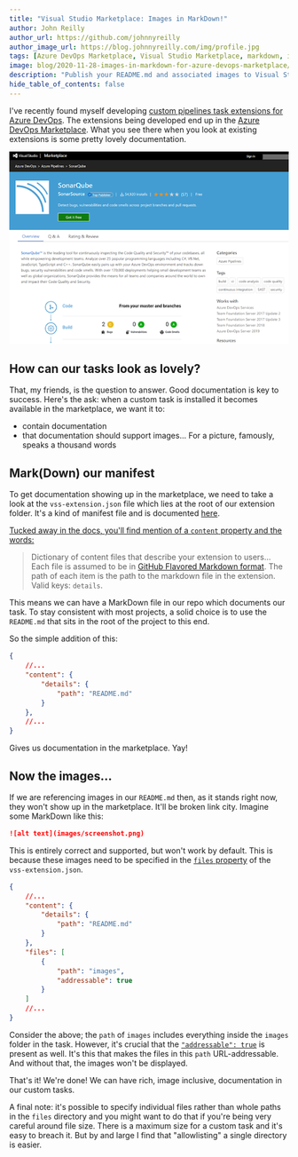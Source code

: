 ```yaml
---
title: "Visual Studio Marketplace: Images in MarkDown!"
author: John Reilly
author_url: https://github.com/johnnyreilly
author_image_url: https://blog.johnnyreilly.com/img/profile.jpg
tags: [Azure DevOps Marketplace, Visual Studio Marketplace, markdown, images]
image: blog/2020-11-28-images-in-markdown-for-azure-devops-marketplace/azure-devops-marketplace.png
description: "Publish your README.md and associated images to Visual Studio Marketplace."
hide_table_of_contents: false
---
```

I've recently found myself developing [custom pipelines task extensions for Azure DevOps](https://docs.microsoft.com/en-us/azure/devops/extend/develop/add-build-task?view=azure-devops). The extensions being developed end up in the [Azure DevOps Marketplace](https://marketplace.visualstudio.com/azuredevops). What you see there when you look at existing extensions is some pretty lovely documentation.

![](../static/blog/2020-11-28-images-in-markdown-for-azure-devops-marketplace/azure-devops-marketplace.png)

## How can our tasks look as lovely?

That, my friends, is the question to answer. Good documentation is key to success. Here's the ask: when a custom task is installed it becomes available in the marketplace, we want it to:

- contain documentation
- that documentation should support images... For a picture, famously, speaks a thousand words



## Mark(Down) our manifest

To get documentation showing up in the marketplace, we need to take a look at the `vss-extension.json` file which lies at the root of our extension folder. It's a kind of manifest file and is documented [here](https://docs.microsoft.com/en-us/azure/devops/extend/develop/manifest?view=azure-devops).

[Tucked away in the docs, you'll find mention of a `content` property and the words:](https://docs.microsoft.com/en-us/azure/devops/extend/develop/manifest?view=azure-devops#discovery-attributes)

> Dictionary of content files that describe your extension to users... Each file is assumed to be in [GitHub Flavored Markdown format](https://help.github.com/articles/github-flavored-markdown/). The path of each item is the path to the markdown file in the extension. Valid keys: `details`.

This means we can have a MarkDown file in our repo which documents our task. To stay consistent with most projects, a solid choice is to use the `README.md` that sits in the root of the project to this end.

So the simple addition of this:

```json
{
    //...
    "content": {
        "details": {
            "path": "README.md"
        }
    },
    //...
}
```

Gives us documentation in the marketplace. Yay!

## Now the images...

If we are referencing images in our `README.md` then, as it stands right now, they won't show up in the marketplace. It'll be broken link city. Imagine some MarkDown like this:

```md
![alt text](images/screenshot.png)
```

This is entirely correct and supported, but won't work by default. This is because these images need to be specified in the [`files` property](https://docs.microsoft.com/en-us/azure/devops/extend/develop/manifest?view=azure-devops#files) of the `vss-extension.json`.

```json
{
    //...
    "content": {
        "details": {
            "path": "README.md"
        }
    },
    "files": [
        {
            "path": "images",
            "addressable": true
        }
    ]
    //...
}
```

Consider the above; the `path` of `images` includes everything inside the `images` folder in the task. However, it's crucial that the [`"addressable": true`](https://docs.microsoft.com/en-us/azure/devops/extend/develop/manifest?view=azure-devops#properties-1) is present as well. It's this that makes the files in this `path` URL-addressable. And without that, the images won't be displayed.

That's it! We're done! We can have rich, image inclusive, documentation in our custom tasks.

A final note: it's possible to specify individual files rather than whole paths in the `files` directory and you might want to do that if you're being very careful around file size. There is a maximum size for a custom task and it's easy to breach it. But by and large I find that "allowlisting" a single directory is easier.


